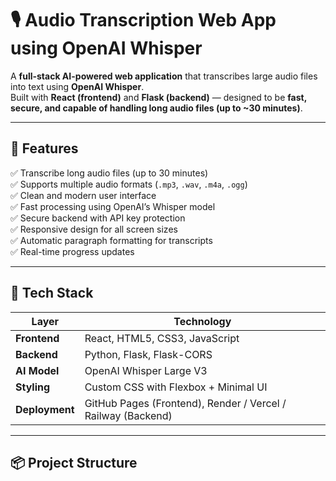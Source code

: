 # 🎙️ Audio Transcription Web App using OpenAI Whisper

A **full-stack AI-powered web application** that transcribes large audio files into text using **OpenAI Whisper**.  
Built with **React (frontend)** and **Flask (backend)** — designed to be **fast, secure, and capable of handling long audio files (up to ~30 minutes)**.

---

## 🚀 Features

✅ Transcribe long audio files (up to 30 minutes)  
✅ Supports multiple audio formats (`.mp3`, `.wav`, `.m4a`, `.ogg`)  
✅ Clean and modern user interface  
✅ Fast processing using OpenAI’s Whisper model  
✅ Secure backend with API key protection  
✅ Responsive design for all screen sizes  
✅ Automatic paragraph formatting for transcripts  
✅ Real-time progress updates  

---

## 🧠 Tech Stack

| Layer          | Technology |
|----------------|----------------------|
| **Frontend**   | React, HTML5, CSS3, JavaScript |
| **Backend**    | Python, Flask, Flask-CORS |
| **AI Model**   | OpenAI Whisper Large V3 |
| **Styling**    | Custom CSS with Flexbox + Minimal UI |
| **Deployment** | GitHub Pages (Frontend), Render / Vercel / Railway (Backend) |

---

## 📦 Project Structure

